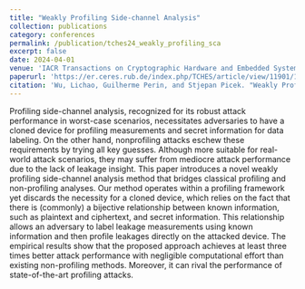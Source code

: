 ```yaml
---
title: "Weakly Profiling Side-channel Analysis"
collection: publications
category: conferences
permalink: /publication/tches24_weakly_profiling_sca
excerpt: false
date: 2024-04-01
venue: 'IACR Transactions on Cryptographic Hardware and Embedded Systems (TCHES)'
paperurl: 'https://er.ceres.rub.de/index.php/TCHES/article/view/11901/11738'
citation: 'Wu, Lichao, Guilherme Perin, and Stjepan Picek. "Weakly Profiling Side-channel Analysis." IACR Transactions on Cryptographic Hardware and Embedded Systems 2024.3 (2024): 707-730.'
---
```


Profiling side-channel analysis, recognized for its robust attack performance in worst-case scenarios, necessitates adversaries to have a cloned device for profiling measurements and secret information for data labeling. On the other hand, nonprofiling attacks eschew these requirements by trying all key guesses. Although more suitable for real-world attack scenarios, they may suffer from mediocre attack performance due to the lack of leakage insight.
This paper introduces a novel weakly profiling side-channel analysis method that bridges classical profiling and non-profiling analyses. Our method operates within a profiling framework yet discards the necessity for a cloned device, which relies on the fact that there is (commonly) a bijective relationship between known information, such as plaintext and ciphertext, and secret information. This relationship allows an adversary to label leakage measurements using known information and then profile leakages directly on the attacked device. The empirical results show that the proposed approach achieves at least three times better attack performance with negligible computational effort than existing non-profiling methods. Moreover, it can rival the performance of state-of-the-art profiling attacks.
